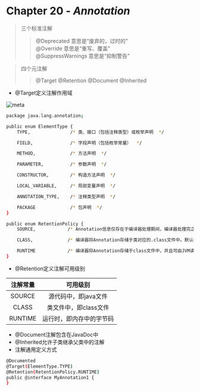 # Chapter 20 - ***Annotation***  
> 三个标准注解
>> @Deprecated 意思是“废弃的，过时的”   
@Override 意思是“重写、覆盖”   
@SuppressWarnings 意思是“抑制警告”    

> 四个元注解  
>>  @Target  @Retention  @Document  @Inherited        
*  @Target定义注解作用域   

![meta](https://timgsa.baidu.com/timg?image&quality=80&size=b9999_10000&sec=1539539064113&di=51ce4ef63a899789d344e147d1da17c7&imgtype=jpg&src=http%3A%2F%2Fimg1.imgtn.bdimg.com%2Fit%2Fu%3D1491412921%2C531024205%26fm%3D214%26gp%3D0.jpg)

```sh 
package java.lang.annotation;

public enum ElementType {
    TYPE,               /* 类、接口（包括注释类型）或枚举声明  */

    FIELD,              /* 字段声明（包括枚举常量）  */

    METHOD,             /* 方法声明  */

    PARAMETER,          /* 参数声明  */

    CONSTRUCTOR,        /* 构造方法声明  */

    LOCAL_VARIABLE,     /* 局部变量声明  */

    ANNOTATION_TYPE,    /* 注释类型声明  */

    PACKAGE             /* 包声明  */
}
```
```sh 
public enum RetentionPolicy {
    SOURCE,            /* Annotation信息仅存在于编译器处理期间，编译器处理完之后就没有该Annotation信息了  */

    CLASS,             /* 编译器将Annotation存储于类对应的.class文件中。默认行为  */

    RUNTIME            /* 编译器将Annotation存储于class文件中，并且可由JVM读入 */
}
```

* @Retention定义注解可用级别    

| 注解常量 | 可用级别 |  
| :---: | :---: |  
| SOURCE | 源代码中，即java文件 |  
| CLASS | 类文件中，即class文件 |  
| RUNTIME | 运行时，即内存中的字节码 |  

*  @Document注解包含在JavaDoc中
* @Inherited允许子类继承父类中的注解   
* 注解通用定义方式
```sh 
@Documented
@Target(ElementType.TYPE)
@Retention(RetentionPolicy.RUNTIME)
public @interface MyAnnotation1 {
}
```
